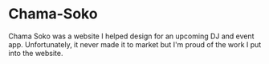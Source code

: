 # Chama-Soko
Chama Soko was a website I helped design for an upcoming DJ and event app. 
Unfortunately, it never made it to market but I'm proud of the work I put into the website.
